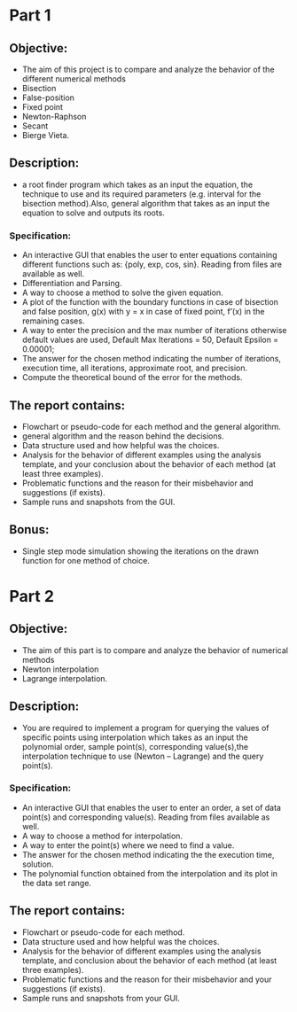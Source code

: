 # Part 1
## Objective:
* The aim of this project is to compare and analyze the behavior of the different numerical methods
 * Bisection
 * False-position
 * Fixed point
 * Newton-Raphson
 * Secant 
 * Bierge Vieta.

## Description:
* a root finder program which takes as an input the equation, the technique to use and its required parameters (e.g. interval for the bisection method).Also, general algorithm that takes as an input the equation to solve and outputs its roots.

### Specification:
* An interactive GUI that enables the user to enter equations containing different functions such as: {poly, exp, cos, sin}. Reading from files are available as well.
* Differentiation and Parsing.
* A way to choose a method to solve the given equation.
* A plot of the function with the boundary functions in case of bisection and false position, g(x) with y = x in case of fixed point, f’(x) in the remaining cases.
* A way to enter the precision and the max number of iterations otherwise default values are used, Default Max Iterations = 50, Default Epsilon = 0.00001;
* The answer for the chosen method indicating the number of iterations, execution time, all iterations, approximate root, and precision.
* Compute the theoretical bound of the error for the methods.

## The report contains:
 * Flowchart or pseudo-code for each method and the general algorithm.
 * general algorithm and the reason behind the decisions.
 * Data structure used and how helpful was the choices.
 * Analysis for the behavior of different examples using the analysis template, and your conclusion about the behavior of each method (at least three examples).
 * Problematic functions and the reason for their misbehavior and suggestions (if exists).
 * Sample runs and snapshots from the GUI.

## Bonus:
 * Single step mode simulation showing the iterations on the drawn function for one method of choice.

# Part 2
## Objective:
  * The aim of this part is to compare and analyze the behavior of numerical methods 
   * Newton interpolation 
   * Lagrange interpolation.

## Description:
  * You are required to implement a program for querying the values of specific points using interpolation which takes as an input the polynomial order, sample point(s), corresponding value(s),the interpolation technique to use (Newton – Lagrange) and the query point(s).

### Specification:
 * An interactive GUI that enables the user to enter an order, a set of data point(s) and corresponding value(s). Reading from files available as well.
 * A way to choose a method for interpolation.
 * A way to enter the point(s) where we need to find a value.
 * The answer for the chosen method indicating the the execution time, solution.
 * The polynomial function obtained from the interpolation and its plot in the data set range.

## The report contains:
 * Flowchart or pseudo-code for each method.
 * Data structure used and how helpful was the choices.
 * Analysis for the behavior of different examples using the analysis template, and conclusion about the behavior of each method (at least three examples).
 * Problematic functions and the reason for their misbehavior and your suggestions (if exists).
 * Sample runs and snapshots from your GUI.
